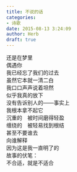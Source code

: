 ```yaml
---  
title: 不说的话  
categories:  
- 诗歌  
date: 2015-08-13 3:24:09  
author: Herb  
draft: true
---  
```

还是在梦里    
偶遇你    
我已经忘了我们的过去    
虽然它本就一清二白    
我口口声声说着坦然    
似乎我真的放下    
没有告诉别人的——事实上    
我根本拿不起它    
沉重的　被时间磨得轻盈    
缠绕的　被轻易找到根结    
甚至不要谁去    
向谁解释    
因为这是我一直明了的    
故事的伏笔：    
不合适，就是不适合  
